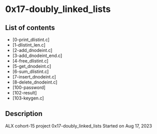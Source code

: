 # 0x17-doubly_linked_lists

## List of contents
- [0-print_dlistint.c]
- [1-dlistint_len.c]
- [2-add_dnodeint.c]
- [3-add_dnodeint_end.c]
- [4-free_dlistint.c]
- [5-get_dnodeint.c]
- [6-sum_dlistint.c]
- [7-insert_dnodeint.c]
- [8-delete_dnodeint.c]
- [100-password]
- [102-result]
- [103-keygen.c]

## Description
ALX cohort-15 project 0x17-doubly_linked_lists
Started on Aug 17, 2023